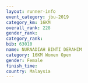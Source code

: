 ```yaml
---
layout: runner-info 
event_category: jbu-2019 
category_km: 16KM  
overall_rank: 228
gender_rank: 
category_rank: 
bib: 63010
name: NURNADIAH BINTI DERAHIM
category: 16KM Women Open
gender: Female
finish_time: 
country: Malaysia
---
```

